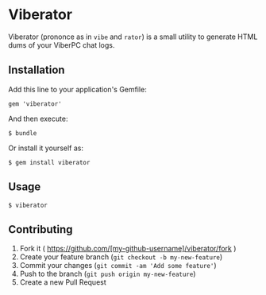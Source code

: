 # Viberator

Viberator (prononce as in `vibe` and `rator`) is a small utility to
generate HTML dums of your ViberPC chat logs.

## Installation

Add this line to your application's Gemfile:

    gem 'viberator'

And then execute:

    $ bundle

Or install it yourself as:

    $ gem install viberator

## Usage

    $ viberator

## Contributing

1. Fork it ( https://github.com/[my-github-username]/viberator/fork )
2. Create your feature branch (`git checkout -b my-new-feature`)
3. Commit your changes (`git commit -am 'Add some feature'`)
4. Push to the branch (`git push origin my-new-feature`)
5. Create a new Pull Request
